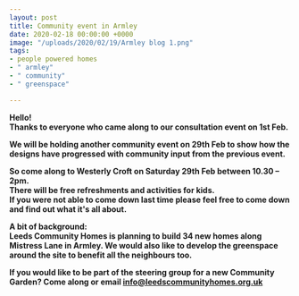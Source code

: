 ```yaml
---
layout: post
title: Community event in Armley
date: 2020-02-18 00:00:00 +0000
image: "/uploads/2020/02/19/Armley blog 1.png"
tags:
- people powered homes
- " armley"
- " community"
- " greenspace"

---
```

**Hello!  
Thanks to everyone who came along to our consultation event on 1st Feb.**

**We will be holding another community event on 29th Feb to show how the designs have progressed with community input from the previous event.**

**So come along to Westerly Croft on Saturday 29th Feb between 10.30 – 2pm.  
There will be free refreshments and activities for kids.**  
**If you were not able to come down last time please feel free to come down and find out what it's all about.**

**A bit of background:**  
**Leeds Community Homes is planning to build 34 new homes along Mistress Lane in Armley. We would also like to develop the greenspace around the site to benefit all the neighbours too.**

**If you would like to be part of the steering group for a new Community Garden? Come along or email info@leedscommunityhomes.org.uk**